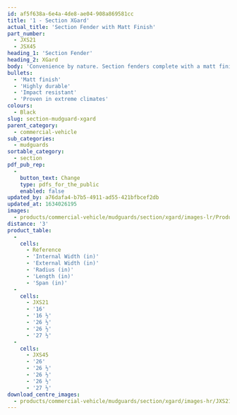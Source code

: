 ```yaml
---
id: af5f638a-6e4a-4de8-ae04-908a869581cc
title: '1 - Section XGard'
actual_title: 'Section Fender with Matt Finish'
part_number:
  - JXS21
  - JSX45
heading_1: 'Section Fender'
heading_2: XGard
body: 'Convenience by nature. Section fenders complete with a matt finish. Simply designed with easy installation in mind.'
bullets:
  - 'Matt finish'
  - 'Highly durable'
  - 'Impact resistant'
  - 'Proven in extreme climates'
colours:
  - Black
slug: section-mudguard-xgard
parent_category:
  - commercial-vehicle
sub_categories:
  - mudguards
sortable_category:
  - section
pdf_pub_rep:
  -
    button_text: Change
    type: pdfs_for_the_public
    enabled: false
updated_by: a76dafa4-b7b5-4911-ad55-421bfbcef2db
updated_at: 1634026195
images:
  - products/commercial-vehicle/mudguards/section/xgard/images-lr/Product_Image_776x776_(518x518_focus_area)-XGard-JXS21_01.jpg
distance: '3'
product_table:
  -
    cells:
      - Reference
      - 'Internal Width (in)'
      - 'External Width (in)'
      - 'Radius (in)'
      - 'Length (in)'
      - 'Span (in)'
  -
    cells:
      - JXS21
      - '16'
      - '16 ½'
      - '26 ½'
      - '26 ½'
      - '27 ½'
  -
    cells:
      - JXS45
      - '26'
      - '26 ½'
      - '26 ½'
      - '26 ½'
      - '27 ½'
download_centre_images:
  - products/commercial-vehicle/mudguards/section/xgard/images-hr/JXS21_01.jpg
---
```

